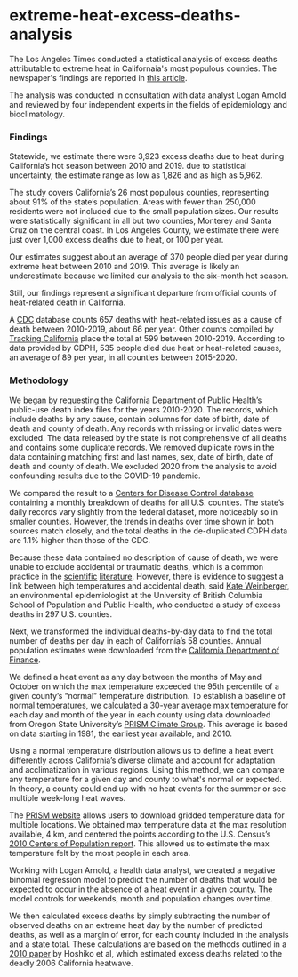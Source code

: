 # extreme-heat-excess-deaths-analysis

The Los Angeles Times conducted a statistical analysis of excess deaths attributable to extreme heat in Californaia's most populous counties. The newspaper's findings are reported in <a href="https://www.latimes.com/projects/california-extreme-heat-deaths-show-climate-change-risks">this article</a>.

The analysis was conducted in consultation with data analyst Logan Arnold and reviewed by four independent experts in the fields of epidemiology and bioclimatology.

### Findings

Statewide, we estimate there were 3,923 excess deaths due to heat during California’s hot season between 2010 and 2019. due to statistical uncertainty, the estimate range as low as 1,826 and as high as 5,962.

The study covers California’s 26 most populous counties, representing about 91% of the state’s population. Areas with fewer than 250,000 residents were not included due to the small population sizes. Our results were statistically significant in all but two counties, Monterey and Santa Cruz on the central coast. In Los Angeles County, we estimate there were just over 1,000 excess deaths due to heat, or 100 per year. 

Our estimates suggest about an average of 370 people died per year during extreme heat between 2010 and 2019. This average is likely an underestimate because we limited our analysis to the six-month hot season.

Still, our findings represent a significant departure from official counts of heat-related death in California.

A [CDC](https://wonder.cdc.gov/mcd.html) database counts 657 deaths with heat-related issues as a cause of death between 2010-2019, about 66 per year. Other counts compiled by [Tracking California](https://trackingcalifornia.org/heat-related-illness/heat-related-deaths-summary-tables) place the total at 599 between 2010-2019. According to data provided by CDPH, 535 people died due heat or heat-related causes, an average of 89 per year, in all counties between 2015-2020. 

### Methodology

We began by requesting the California Department of Public Health’s public-use death index files for the years 2010-2020. The records, which include deaths by any cause, contain columns for date of birth, date of death and county of death. Any records with missing or invalid dates were excluded. The data released by the state is not comprehensive of all deaths and contains some duplicate records. We removed duplicate rows in the data containing matching first and last names, sex, date of birth, date of death and county of death. We excluded 2020 from the analysis to avoid confounding results due to the COVID-19 pandemic.

We compared the result to a [Centers for Disease Control database](https://wonder.cdc.gov/mcd.html) containing a monthly breakdown of deaths for all U.S. counties. The state’s daily records vary slightly from the federal dataset, more noticeably so in smaller counties. However, the trends in deaths over time shown in both sources match closely, and the total deaths in the de-duplicated CDPH data are 1.1% higher than those of the CDC.

Because these data contained no description of cause of death, we were unable to exclude accidental or traumatic deaths, which is a common practice in the [scientific](https://bmcpublichealth.biomedcentral.com/articles/10.1186/1471-2458-12-133) [literature](https://journals.lww.com/environepidem/fulltext/2020/06000/estimating_the_number_of_excess_deaths.1.aspx). However, there is evidence to suggest a link between high temperatures and accidental death, said [Kate Weinberger](https://www.spph.ubc.ca/person/kate-weinberger/), an environmental epidemiologist at the University of British Columbia School of Population and Public Health, who conducted a study of excess deaths in 297 U.S. counties.

Next, we transformed the individual deaths-by-day data to find the total number of deaths per day in each of California’s 58 counties. Annual population estimates were downloaded from the [California Department of Finance](https://www.dof.ca.gov/forecasting/demographics/projections/).

We defined a heat event as any day between the months of May and October on which the max temperature exceeded the 95th percentile of a given county’s “normal” temperature distribution. To establish a baseline of normal temperatures, we calculated a 30-year average max temperature for each day and month of the year in each county using data downloaded from Oregon State University’s [PRISM Climate Group](https://prism.oregonstate.edu/). This average is based on data starting in 1981, the earliest year available, and 2010.

Using a normal temperature distribution allows us to define a heat event differently across California’s diverse climate and account for adaptation and acclimatization in various regions. Using this method, we can compare any temperature for a given day and county to what's normal or expected. In theory, a county could end up with no heat events for the summer or see multiple week-long heat waves.

The [PRISM website](https://prism.oregonstate.edu/explorer/bulk.php) allows users to download gridded temperature data for multiple locations. We obtained max temperature data at the max resolution available, 4 km, and centered the points according to the U.S. Census’s [2010 Centers of Population report](https://www.census.gov/geographies/reference-files/2010/geo/2010-centers-population.html). This allowed us to estimate the max temperature felt by the most people in each area.

Working with Logan Arnold, a health data analyst, we created a negative binomial regression model to predict the number of deaths that would be expected to occur in the absence of a heat event in a given county. The model controls for weekends, month and population changes over time.

We then calculated excess deaths by simply subtracting the number of observed deaths on an extreme heat day by the number of predicted deaths, as well as a margin of error, for each county included in the analysis and a state total. These calculations are based on the methods outlined in a [2010 paper](https://www.researchgate.net/profile/Sumi-Hoshiko/publication/26741879_A_simple_method_for_estimating_excess_mortality_due_to_heat_waves_as_applied_to_the_2006_California_heat_wave/links/0fcfd50dc84d2222fb000000/A-simple-method-for-estimating-excess-mortality-due-to-heat-waves-as-applied-to-the-2006-California-heat-wave.pdf) by Hoshiko et al, which estimated excess deaths related to the deadly 2006 California heatwave.
